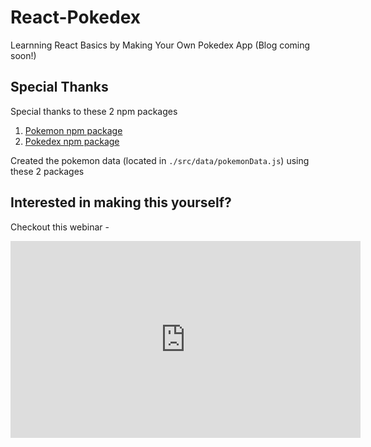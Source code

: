 # React-Pokedex

Learnning React Basics by Making Your Own Pokedex App (Blog coming soon!)

## Special Thanks

Special thanks to these 2 npm packages

1. [Pokemon npm package](https://www.npmjs.com/package/pokemon)
2. [Pokedex npm package](https://www.npmjs.com/package/pokedex)

Created the pokemon data (located in `./src/data/pokemonData.js`) using these 2 packages

## Interested in making this yourself?

Checkout this webinar - 

<iframe width="560" height="315" src="https://www.youtube.com/embed/dRFtde1kDpA" frameborder="0" allow="accelerometer; autoplay; encrypted-media; gyroscope; picture-in-picture" allowfullscreen></iframe>